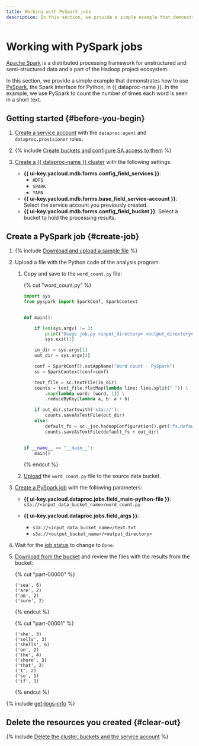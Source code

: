```yaml
---
title: Working with PySpark jobs
description: In this section, we provide a simple example that demonstrates how to use PySpark, the Spark interface for Python, in {{ dataproc-name }}.
---
```


# Working with PySpark jobs

[Apache Spark](https://spark.apache.org/) is a distributed processing framework for unstructured and semi-structured data and a part of the Hadoop project ecosystem.

In this section, we provide a simple example that demonstrates how to use [PySpark](https://spark.apache.org/docs/latest/api/python/), the Spark interface for Python, in {{ dataproc-name }}. In the example, we use PySpark to count the number of times each word is seen in a short text.

## Getting started {#before-you-begin}

1. [Create a service account](../../iam/operations/sa/create.md) with the `dataproc.agent` and `dataproc.provisioner` roles.

1. {% include [Create buckets and configure SA access to them](../../_includes/data-processing/tutorials/basic-before-buckets.md) %}

1. [Create a {{ dataproc-name }} cluster](../operations/cluster-create.md) with the following settings:

    * **{{ ui-key.yacloud.mdb.forms.config_field_services }}**:
        * `HDFS`
        * `SPARK`
        * `YARN`
    * **{{ ui-key.yacloud.mdb.forms.base_field_service-account }}**: Select the service account you previously created.
    * **{{ ui-key.yacloud.mdb.forms.config_field_bucket }}**: Select a bucket to hold the processing results.

## Create a PySpark job {#create-job}

1. {% include [Download and upload a sample file](../../_includes/data-processing/tutorials/sample-txt.md) %}

1. Upload a file with the Python code of the analysis program:

    1. Copy and save to the `word_count.py` file:


        {% cut "word_count.py" %}

        ```python
        import sys
        from pyspark import SparkConf, SparkContext


        def main():

            if len(sys.argv) != 3:
                print('Usage job.py <input_directory> <output_directory>')
                sys.exit(1)

            in_dir = sys.argv[1]
            out_dir = sys.argv[2]

            conf = SparkConf().setAppName("Word count - PySpark")
            sc = SparkContext(conf=conf)

            text_file = sc.textFile(in_dir)
            counts = text_file.flatMap(lambda line: line.split(" ")) \
                .map(lambda word: (word, 1)) \
                .reduceByKey(lambda a, b: a + b)

            if out_dir.startswith('s3a://'):
                counts.saveAsTextFile(out_dir) 
            else:
                default_fs = sc._jsc.hadoopConfiguration().get('fs.defaultFS')
                counts.saveAsTextFile(default_fs + out_dir)


        if __name__ == "__main__":
            main()
        ```

        {% endcut %}

    1. [Upload](../../../storage/operations/objects/upload) the `word_count.py` file to the source data bucket.

1. [Create a PySpark job](../operations/jobs-pyspark#create) with the following parameters:

    * **{{ ui-key.yacloud.dataproc.jobs.field_main-python-file }}**: `s3a://<input_data_bucket_name>/word_count.py`
    * **{{ ui-key.yacloud.dataproc.jobs.field_args }}**:

        * `s3a://<input_data_bucket_name>/text.txt`
        * `s3a://<output_bucket_name>/<output_directory>`

1. Wait for the [job status](../operations/jobs-pyspark.md#get-info) to change to `Done`.

1. [Download from the bucket](../../storage/operations/objects/download.md) and review the files with the results from the bucket:

    {% cut "part-00000" %}

    ```text
    ('sea', 6)
    ('are', 2)
    ('am', 2)
    ('sure', 2)
    ```

    {% endcut %}

    {% cut "part-00001" %}

    ```text
    ('she', 3)
    ('sells', 3)
    ('shells', 6)
    ('on', 2)
    ('the', 4)
    ('shore', 3)
    ('that', 2)
    ('I', 2)
    ('so', 1)
    ('if', 1)
    ```

    {% endcut %}

{% include [get-logs-info](../../_includes/data-processing/note-info-get-logs.md) %}

## Delete the resources you created {#clear-out}

{% include [Delete the cluster, buckets and the service account](../../_includes/data-processing/tutorials/basic-clear-out.md) %}
